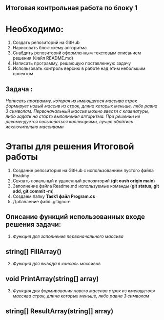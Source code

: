 ## Итоговая контрольная работа по блоку 1
# Необходимо:
1. Создать репозиторий на GitHub
2. Нарисовать блок-схему алгоритма 
3. Снабдить репозиторий оформленным текстовым описанием решения (Файл README.md)
4. Написать программу, решающую поставленную задачу 
5. Использовать контроль версию в работе над этим небольшим проектом 

## Задача :
 *Написать программу, которая из имеющегося массива строк формирует новый массив из строк, длина которых меньше, либо равна 3 символам. Первоначальный массив можно ввести с клавиатуры, либо задать на старте выполнения алгоритма. При решении не рекомендуется пользоваться коллекциями, лучше обойтись исключительно массивами*

 # Этапы для решения Итоговой работы 

 1. Создание репозитория на GitHub c использованием пустого файла Readmy 
 2. Связать локальный и удаленный репозиторий (**git oush origin main**)
 3. Заполнение файла Readme.md используемые команды (**git status, git add, git commit -m**)
 4. Создаем папку **Task1 файл Program.cs**
 5. Добавление файл .gitignore

 ## Описание функций использованных входе решения задачи:

 1. *Функция для заполнения первоначального массива*
 ## string[] FillArray()

 2. *Функция для вывода в консоль массивов*
 ## void PrintArray(string[] array)

 3. *Функция для формирования нового массива строк из имеющегося массива строк, длина которых меньше, либо равна 3 символам*
 ## string[] ResultArray(string[] array)